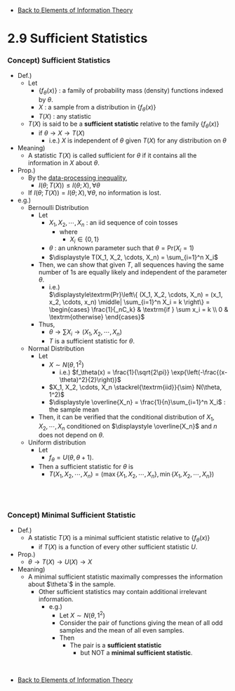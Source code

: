 * [Back to Elements of Information Theory](../../main.md)

# 2.9 Sufficient Statistics

### Concept) Sufficient Statistics
- Def.)
  - Let
    - $`\{f_\theta(x)\}`$ : a family of probability mass (density) functions indexed by $`\theta`$.
    - $`X`$ : a sample from a distribution in $`\{f_\theta(x)\}`$
    - $`T(X)`$ : any statistic
  - $`T(X)`$ is said to be a **sufficient statistic** relative to the family $`\{f_\theta(x)\}`$
    - if $`\theta\rightarrow X\rightarrow T(X)`$
      - i.e.) $`X`$ is independent of $`\theta`$ given $`T(X)`$ for any distribution on $`\theta`$
- Meaning)
  - A statistic $`T(X)`$ is called sufficient for $`\theta`$ if it contains all the information in $`X`$ about $`\theta`$.
- Prop.)
  - By the [data-processing inequality](../08/note.md#concept-data-processing-inequality),
    - $`I(\theta; T(X)) \le I(\theta; X), \forall \theta`$
  - If $`I(\theta; T(X)) = I(\theta; X), \forall \theta`$, no information is lost.
- e.g.)
  - Bernoulli Distribution
    - Let
      - $`X_1, X_2, \cdots, X_n`$ : an iid sequence of coin tosses
        - where 
          - $`X_i \in \{0, 1\}`$
      - $`\theta`$ : an unknown parameter such that $`\theta = \textrm{Pr}(X_i=1)`$
      - $`\displaystyle T(X_1, X_2, \cdots, X_n) = \sum_{i=1}^n X_i`$
    - Then, we can show that given $`T`$, all sequences having the same number of $`1`$s are equally likely and independent of the parameter $`\theta`$.
      - i.e.)   
        $`\displaystyle\textrm{Pr}\left\{ (X_1, X_2, \cdots, X_n) = (x_1, x_2, \cdots, x_n) \middle| \sum_{i=1}^n X_i = k \right\} = \begin{cases}
            \frac{1}{_nC_k} & \textrm{if } \sum x_i = k \\
            0 & \textrm{otherwise}
        \end{cases}`$
    - Thus,
      - $`\theta\rightarrow \sum X_i \rightarrow (X_1, X_2, \cdots, X_n)`$
      - $`T`$ is a sufficient statistic for $`\theta`$.
  - Normal Distribution
    - Let
      - $`X\sim N(\theta, 1^2)`$
        - i.e.) $`f_\theta(x) = \frac{1}{\sqrt{2\pi}} \exp{\left(-\frac{(x-\theta)^2}{2}\right)}`$
      - $`X_1, X_2, \cdots, X_n \stackrel{\textrm{iid}}{\sim} N(\theta, 1^2)`$
      - $`\displaystyle \overline{X_n} = \frac{1}{n}\sum_{i=1}^n X_i`$ : the sample mean
    - Then, it can be verified that the conditional distribution of $`X_1, X_2, \cdots, X_n`$ conditioned on $`\displaystyle \overline{X_n}`$ and $`n`$ does not depend on $`\theta`$.
  - Uniform distribution
    - Let
      - $`f_\theta = U(\theta, \theta+1)`$.
    - Then a sufficient statistic for $`\theta`$ is
      - $`T(X_1, X_2, \cdots, X_n) = \left( \max\{X_1, X_2, \cdots, X_n\}, \min\{X_1, X_2, \cdots, X_n\} \right)`$

<br><br>

### Concept) Minimal Sufficient Statistic
- Def.)
  - A statistic $`T(X)`$ is a minimal sufficient statistic relative to $`\{f_\theta(x)\}`$
    - if $`T(X)`$ is a function of every other sufficient statistic $`U`$.
- Prop.)
  - $`\theta\rightarrow T(X)\rightarrow U(X)\rightarrow X`$
- Meaning)
  - A minimal sufficient statistic maximally compresses the information about $\theta`$ in the sample.
    - Other sufficient statistics may contain additional irrelevant information.
      - e.g.)
        - Let $`X\sim N(\theta, 1^2)`$
        - Consider the pair of functions giving the mean of all odd samples and the mean of all even samples.
        - Then
          - The pair is a **sufficient statistic**
            - but NOT a **minimal sufficient statistic**.








<br>

* [Back to Elements of Information Theory](../../main.md)